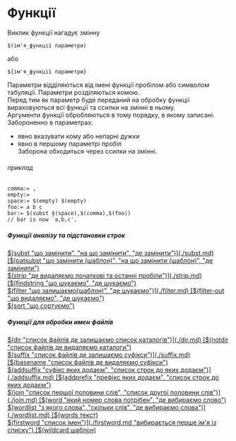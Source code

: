 # Функції

Виклик функції нагадує змінну  

    $(ім'я_функції параметри)   

або   

    ${ім'я_функції параметри}  

Параметри відділяються від імені функції пробілом або символом табуляції. Параметри розділяються комою.  
Перед тим як параметр буде переданий на обробку функції вираховуються всі функції та ссилки на змінні в ньому.  
Аргументи функції обробляються в тому порядку, в якому записані.  
Забороненно в параметрах:  
- явно вказувати кому або непарні дужки  
- явно в першому параметрі пробіл  
Заборона обходиться через ссилки на змінні.  

###### приклад

    comma:= ,  
	empty:=  
	space:= $(empty) $(empty)  
	foo:= a b c  
	bar:= $(subst $(space),$(comma),$(foo))  
	// bar is now `a,b,c'.  

##### Функції аналізу та підстановки строк  

[$(subst "що замінити", "на що замінити", "де замінити")](./subst.md)  
[$(patsubst "що замінити (шаблон)", "на що замінити (шаблон)", "де замінити")](./patsubst.md)  
[$(strip "де видаляємо початкові та останні пробіли")](./strip.md)  
[$(findstring "що шукаємо", "де шукаємо")](./findstring.md)   
[$(filter "що залишаємо(шаблон)", "де шукаємо")](./filter.md)  
[$(filter-out "що видаляємо", "де шукаємо")](./filter-out.md)   
[$(sort "що сортуємо")](./sort.md)  

##### Функції для обробки имен файлів   
[$(dir "список файлів де залишаємо список каталогів")](./dir.md)   
[$(notdir "список файлів де видаляємо каталоги")](./notdir.md)  
[$(suffix "список файлів де залишаємо суфікси")](./suffix.md)   
[$(basename "список файлів де видаляємо суфікси")](./basename.md)  
[$(addsuffix "суфікс яких додаєм", "список строк до яких додаєм")](./addsuffix.md)  
[$(addprefix "префікс яких додаєм", "список строк до яких додаєм")](./addprefix.md)  
[$(join "список першої половини слів", "список другої половини слів")](./join.md)  
[$(word "який номер слова потрібен", "де вибираємо слово")](./word.md)  
[$(wordlist "з якого слова", "скільки слів", "де вибираємо слова")](./wordlist.md)  
[$(words текст)](./words.md  "вертає число слів в тексті")  
[$(firstword "список імен")](./firstword.md "вибирається перше ім'я із списку")  
[$(wildcard шаблон)](./wildcard.md)  


